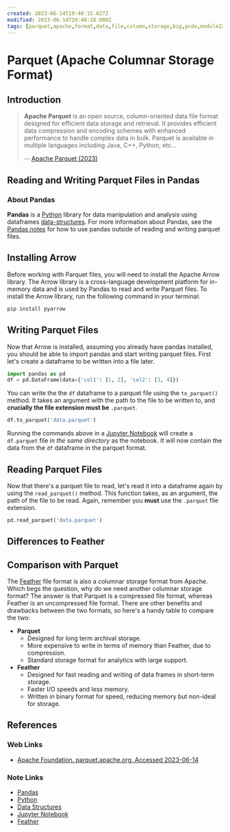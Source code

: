 ```yaml
---
created: 2023-06-14T19:40:15.627Z
modified: 2023-06-14T20:40:18.000Z
tags: [parquet,apache,format,data,file,column,storage,big,pcde,module22]
---
```

# Parquet (Apache Columnar Storage Format)

## Introduction

>**Apache Parquet** is an open source,
>column-oriented data file format designed for
>efficient data storage and retrieval.
>It provides efficient data compression and encoding schemes with
>enhanced performance to handle complex data in bulk.
>Parquet is available in multiple languages including Java, C++, Python, etc...
>
>-- [Apache Parquet (2023)][apache-parquet]

## Reading and Writing Parquet Files in Pandas

### About Pandas

**Pandas** is a [Python][-py] library for
data manipulation and analysis using dataframes [data-structures][-ds].
For more information about Pandas,
see the [Pandas notes][-pd] for how to use pandas outside of
reading and writing parquet files.

## Installing Arrow

Before working with Parquet files,
you will need to install the Apache Arrow library.
The Arrow library is a cross-language development platform for
in-memory data and is used by Pandas to read and write Parquet files.
To install the Arrow library, run the following command in your terminal:

```sh
pip install pyarrow
```

## Writing Parquet Files

Now that Arrow is installed, assuming you already have pandas installed,
you should be able to import pandas and start writing parquet files.
First let's create a dataframe to be written into a file later.

```python
import pandas as pd
df = pd.DataFrame(data={'col1': [1, 2], 'col2': [3, 4]})
```

You can write the the `df` dataframe to
a parquet file using the `to_parquet()` method.
It takes an argument with the path to the file to be written to,
and **crucially the file extension must be** `.parquet`.

```python
df.to_parquet('data.parquet')
```

Running the commands above in a [Jupyter Notebook][-jnb] will
create a `df.parquet` file *in the same directory* as the notebook.
It will now contain the data from the `df` dataframe in the parquet format.

## Reading Parquet Files

Now that there's a parquet file to read,
let's read it into a dataframe again by using the `read_parquet()` method.
This function takes, as an argument, the path of the file to be read.
Again, remember you **must** use the `.parquet` file extension.

```python
pd.read_parquet('data.parquet')
```

## Differences to Feather

## Comparison with Parquet

The [Feather][-feather] file format is also a columnar storage format from Apache.
Which begs the question, why do we need another columnar storage format?
The answer is that Parquet is a compressed file format,
whereas Feather is an uncompressed file format.
There are other benefits and drawbacks between the two formats,
so here's a handy table to compare the two:

* **Parquet**
  * Designed for long term archival storage.
  * More expensive to write in terms of memory than Feather, due to compression.
  * Standard storage format for analytics with large support.
* **Feather**
  * Designed for fast reading and writing of data frames in short-term storage.
  * Faster I/O speeds and less memory.
  * Written in binary format for speed, reducing memory but non-ideal for storage.

## References

### Web Links

* [Apache Foundation. parquet.apache.org. Accessed 2023-06-14][apache-parquet]

<!-- Hidden References -->
[apache-parquet]: https://parquet.apache.org "Apache Parquet"

### Note Links

* [Pandas][-pd]
* [Python][-py]
* [Data Structures][-ds]
* [Jupyter Notebook][-jnb]
* [Feather][-feather]

<!-- Hidden References -->
[-pd]: pandas.md "Pandas (Python Dataframe Library)"
[-py]: python.md "Python"
[-ds]: data-structure.md "Data Structures"
[-jnb]: jupyter.md "Jupyter Notebook"
[-feather]: apache-feather.md "Feather (Apache Columnar Storage Format)"
